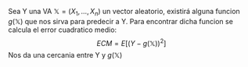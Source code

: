  Sea Y una VA $\mathbb{X}=(X_{1}, \dots, X_{n})$ un vector aleatorio, existirá alguna funcion $g(\mathbb{X})$ que nos sirva para predecir a Y. Para encontrar dicha funcion se calcula el error cuadratico medio:
 $$ECM=E[(Y-g(\mathbb{X}))^2]$$
 Nos da una cercania entre Y y $g(\mathbb{X})$ 